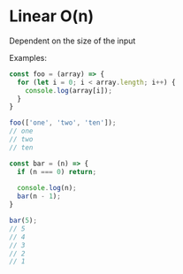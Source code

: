 # Linear O(n)

Dependent on the size of the input

Examples:

```js
const foo = (array) => {
  for (let i = 0; i < array.length; i++) {
    console.log(array[i]);
  }
}

foo(['one', 'two', 'ten']);
// one
// two
// ten
```

```js
const bar = (n) => {
  if (n === 0) return;
  
  console.log(n);
  bar(n - 1);
}

bar(5);
// 5
// 4
// 3
// 2
// 1
```

